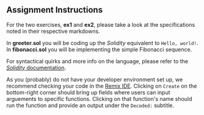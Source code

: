 
## Assignment Instructions

For the two exercises, **ex1** and **ex2**, please take a look at the specifications noted in their respective markdowns.

In **greeter.sol** you will be coding up the *Solidity* equivalent to `Hello, world!`. In **fibonacci.sol** you will be implementing the simple Fibonacci sequence. 

For syntactical quirks and more info on the language, please refer to the [*Solidity* documentation](https://solidity.readthedocs.io/en/develop/).

As you (probably) do not have your developer environment set up, we recommend checking your code in the [Remix IDE](https://remix.ethereum.org/). Clicking on `Create` on the bottom-right corner should bring up fields where users can input arguements to specific functions. Clicking on that function's name should run the function and provide an output under the `Decoded:` subtitle.
